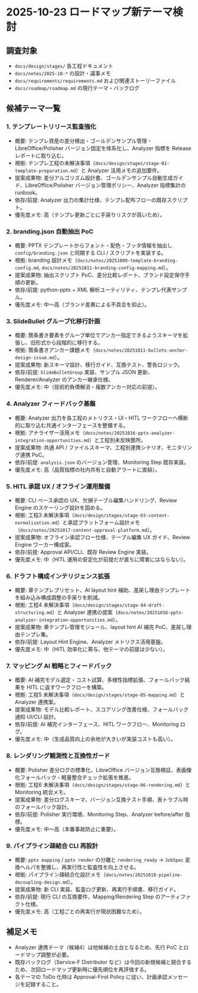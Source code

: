 # 2025-10-23 ロードマップ新テーマ検討

## 調査対象
- `docs/design/stages/` 各工程ドキュメント
- `docs/notes/2025-10-*` の設計・議事メモ
- `docs/requirements/requirements.md` および関連ストーリーファイル
- `docs/roadmap/roadmap.md` の現行テーマ・バックログ

## 候補テーマ一覧

### 1. テンプレートリリース監査強化
- 概要: テンプレ資産の差分検出・ゴールデンサンプル管理・LibreOffice/Polisher バージョン固定を体系化し、Analyzer 指標を Release レポートに取り込む。
- 根拠: テンプレ工程の未解決事項（`docs/design/stages/stage-01-template-preparation.md`）と Analyzer 活用メモの追加要件。
- 提案成果物: 差分アルゴリズム設計書、ゴールデンサンプル自動生成ガイド、LibreOffice/Polisher バージョン管理ポリシー、Analyzer 指標集計の runbook。
- 依存/前提: Analyzer 出力の集計仕様、テンプレ配布フローの既存スクリプト。
- 優先度メモ: 高（テンプレ更新ごとに手戻りリスクが高いため）。

### 2. branding.json 自動抽出 PoC
- 概要: PPTX テンプレートからフォント・配色・フッタ情報を抽出し `config/branding.json` と同期する CLI / スクリプトを実装する。
- 根拠: branding 設計メモ（`docs/notes/20251009-template-branding-config.md`, `docs/notes/20251011-branding-config-mapping.md`）。
- 提案成果物: 抽出スクリプト PoC、差分比較レポート、ブランド設定保守手順の更新。
- 依存/前提: python-pptx + XML 解析ユーティリティ、テンプレ代表サンプル。
- 優先度メモ: 中〜高（ブランド差異による不具合を抑止）。

### 3. SlideBullet グループ化移行計画
- 概要: 箇条書き要素をグループ単位でアンカー指定できるようスキーマを拡張し、旧形式から段階的に移行する。
- 根拠: 箇条書きアンカー課題メモ（`docs/notes/20251011-bullets-anchor-design-issue.md`）。
- 提案成果物: 新スキーマ設計、移行ガイド、互換テスト、警告ロジック。
- 依存/前提: `SlideBulletGroup` 実装、サンプル JSON 更新、Renderer/Analyzer のアンカー継承仕様。
- 優先度メモ: 中（技術的負債解消・複数アンカー対応の前提）。

### 4. Analyzer フィードバック基盤
- 概要: Analyzer 出力を各工程のメトリクス・UI・HITL ワークフローへ横断的に取り込む共通インターフェースを整備する。
- 根拠: アナライザー活用メモ（`docs/notes/20251016-pptx-analyzer-integration-opportunities.md`）と工程別未反映箇所。
- 提案成果物: 共通 API / ファイルスキーマ、工程別連携シナリオ、モニタリング連携 PoC。
- 依存/前提: `analysis.json` のバージョン管理、Monitoring Step 既存実装。
- 優先度メモ: 高（品質指標の社内共有と自動アラートに直結）。

### 5. HITL 承認 UX / オフライン運用整備
- 概要: CLI ベース承認の UX、欠損テーブル編集ハンドリング、Review Engine のスケーリング設計を固める。
- 根拠: 工程3 未解決事項（`docs/design/stages/stage-03-content-normalization.md`）と承認プラットフォーム設計メモ（`docs/notes/20251017-content-approval-platform.md`）。
- 提案成果物: オフライン承認フロー仕様、テーブル編集 UX ガイド、Review Engine ワーカー構成案。
- 依存/前提: Approval API/CLI、既存 Review Engine 実装。
- 優先度メモ: 中（HITL 運用の安定化が前提だが直ちに障害にはならない）。

### 6. ドラフト構成インテリジェンス拡張
- 概要: 章テンプレプリセット、AI layout hint 補助、差戻し理由テンプレートを組み込み構成調整の手戻りを削減。
- 根拠: 工程4 未解決事項（`docs/design/stages/stage-04-draft-structuring.md`）と Analyzer 連携の提案（`docs/notes/20251016-pptx-analyzer-integration-opportunities.md`）。
- 提案成果物: 章テンプレ管理モジュール、layout hint AI 補完 PoC、差戻し理由テンプレ集。
- 依存/前提: Layout Hint Engine、Analyzer メトリクス活用基盤。
- 優先度メモ: 中（HITL 効率化に寄与、他テーマの前提は少ない）。

### 7. マッピング AI 戦略とフィードバック
- 概要: AI 補完モデル選定・コスト試算、多様性指標拡張、フォールバック結果を HITL に返すワークフローを構築。
- 根拠: 工程5 未解決事項（`docs/design/stages/stage-05-mapping.md`）と Analyzer 連携案。
- 提案成果物: モデル比較レポート、スコアリング改善仕様、フォールバック通知 UI/CLI 設計。
- 依存/前提: AI 補完インターフェース、HITL ワークフロー、Monitoring ログ。
- 優先度メモ: 中（生成品質向上の余地が大きいが実装コストも高い）。

### 8. レンダリング観測性と互換性ガード
- 概要: Polisher 差分ログの標準化、LibreOffice バージョン互換検証、表画像化フォールバック・軽量整合チェック拡張を推進。
- 根拠: 工程6 未解決事項（`docs/design/stages/stage-06-rendering.md`）と Monitoring 統合メモ。
- 提案成果物: 差分ログスキーマ、バージョン互換テスト手順、表トラブル時のフォールバック設計。
- 依存/前提: Polisher 実行環境、Monitoring Step、Analyzer before/after 指標。
- 優先度メモ: 中〜高（本番事故防止に重要）。

### 9. パイプライン疎結合 CLI 再設計
- 概要: `pptx mapping` / `pptx render` の分離と `rendering_ready` → `JobSpec` 変換ヘルパを整備し、再実行性と監査性を向上させる。
- 根拠: パイプライン疎結合化設計メモ（`docs/notes/20251018-pipeline-decoupling-design.md`）。
- 提案成果物: 新 CLI 実装、監査ログ更新、再実行手順書、移行ガイド。
- 依存/前提: 現行 CLI の互換要件、Mapping/Rendering Step のアーティファクト仕様。
- 優先度メモ: 高（工程ごとの再実行が現状困難なため）。

## 補足メモ
- Analyzer 連携テーマ（候補4）は他候補の土台となるため、先行 PoC とロードマップ調整が必要。
- 既存バックログ（Service-F Distributor など）は今回の新規候補と競合するため、次回ロードマップ更新時に優先順位を再評価する。
- 各テーマの ToDo 化時は Approval-First Policy に従い、計画承認メッセージを記録すること。

